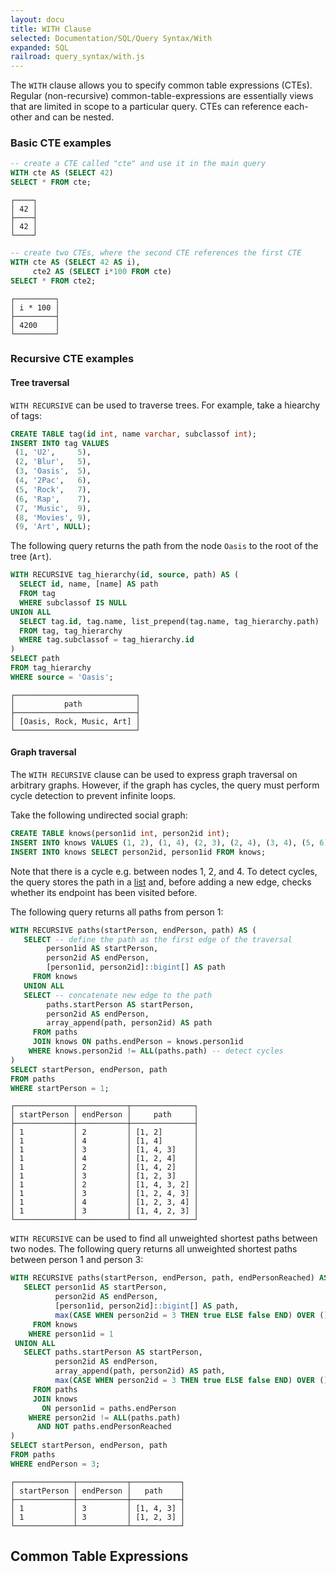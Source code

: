 ```yaml
---
layout: docu
title: WITH Clause
selected: Documentation/SQL/Query Syntax/With
expanded: SQL
railroad: query_syntax/with.js
---
```

The `WITH` clause allows you to specify common table expressions (CTEs). Regular (non-recursive) common-table-expressions are essentially views that are limited in scope to a particular query. CTEs can reference each-other and can be nested.

### Basic CTE examples

```sql
-- create a CTE called "cte" and use it in the main query
WITH cte AS (SELECT 42)
SELECT * FROM cte;
```
```
┌────┐
│ 42 │
├────┤
│ 42 │
└────┘
```
```sql
-- create two CTEs, where the second CTE references the first CTE
WITH cte AS (SELECT 42 AS i),
     cte2 AS (SELECT i*100 FROM cte)
SELECT * FROM cte2;
```
```
┌─────────┐
│ i * 100 │
├─────────┤
│ 4200    │
└─────────┘
```

### Recursive CTE examples

#### Tree traversal

`WITH RECURSIVE` can be used to traverse trees. For example, take a hiearchy of tags:

```sql
CREATE TABLE tag(id int, name varchar, subclassof int);
INSERT INTO tag VALUES
 (1, 'U2',     5),
 (2, 'Blur',   5),
 (3, 'Oasis',  5),
 (4, '2Pac',   6),
 (5, 'Rock',   7),
 (6, 'Rap',    7),
 (7, 'Music',  9),
 (8, 'Movies', 9),
 (9, 'Art', NULL);
```

The following query returns the path from the node `Oasis` to the root of the tree (`Art`).

```sql
WITH RECURSIVE tag_hierarchy(id, source, path) AS (
  SELECT id, name, [name] AS path
  FROM tag
  WHERE subclassof IS NULL
UNION ALL
  SELECT tag.id, tag.name, list_prepend(tag.name, tag_hierarchy.path)
  FROM tag, tag_hierarchy
  WHERE tag.subclassof = tag_hierarchy.id
)
SELECT path
FROM tag_hierarchy
WHERE source = 'Oasis';
```
```
┌───────────────────────────┐
│           path            │
├───────────────────────────┤
│ [Oasis, Rock, Music, Art] │
└───────────────────────────┘
```

#### Graph traversal

The `WITH RECURSIVE` clause can be used to express graph traversal on arbitrary graphs. However, if the graph has cycles, the query must perform cycle detection to prevent infinite loops.

Take the following undirected social graph:

```sql
CREATE TABLE knows(person1id int, person2id int);
INSERT INTO knows VALUES (1, 2), (1, 4), (2, 3), (2, 4), (3, 4), (5, 6);
INSERT INTO knows SELECT person2id, person1id FROM knows;
```

Note that there is a cycle e.g. between nodes 1, 2, and 4. To detect cycles, the query stores the path in a [list](/docs/sql/data_types/list) and, before adding a new edge, checks whether its endpoint has been visited before.

The following query returns all paths from person 1:

```sql
WITH RECURSIVE paths(startPerson, endPerson, path) AS (
   SELECT -- define the path as the first edge of the traversal
        person1id AS startPerson,
        person2id AS endPerson,
        [person1id, person2id]::bigint[] AS path
     FROM knows
   UNION ALL
   SELECT -- concatenate new edge to the path
        paths.startPerson AS startPerson,
        person2id AS endPerson,
        array_append(path, person2id) AS path
     FROM paths
     JOIN knows ON paths.endPerson = knows.person1id
    WHERE knows.person2id != ALL(paths.path) -- detect cycles
)
SELECT startPerson, endPerson, path
FROM paths
WHERE startPerson = 1;
```
```
┌─────────────┬───────────┬──────────────┐
│ startPerson │ endPerson │     path     │
├─────────────┼───────────┼──────────────┤
│ 1           │ 2         │ [1, 2]       │
│ 1           │ 4         │ [1, 4]       │
│ 1           │ 3         │ [1, 4, 3]    │
│ 1           │ 4         │ [1, 2, 4]    │
│ 1           │ 2         │ [1, 4, 2]    │
│ 1           │ 3         │ [1, 2, 3]    │
│ 1           │ 2         │ [1, 4, 3, 2] │
│ 1           │ 3         │ [1, 2, 4, 3] │
│ 1           │ 4         │ [1, 2, 3, 4] │
│ 1           │ 3         │ [1, 4, 2, 3] │
└─────────────┴───────────┴──────────────┘
```

`WITH RECURSIVE` can be used to find all unweighted shortest paths between two nodes. The following query returns all unweighted shortest paths between person 1 and person 3:

```sql
WITH RECURSIVE paths(startPerson, endPerson, path, endPersonReached) AS (
   SELECT person1id AS startPerson,
          person2id AS endPerson,
          [person1id, person2id]::bigint[] AS path,
          max(CASE WHEN person2id = 3 THEN true ELSE false END) OVER () AS endPersonReached
     FROM knows
    WHERE person1id = 1
 UNION ALL
   SELECT paths.startPerson AS startPerson,
          person2id AS endPerson,
          array_append(path, person2id) AS path,
          max(CASE WHEN person2id = 3 THEN true ELSE false END) OVER () AS endPersonReached
     FROM paths
     JOIN knows
       ON person1id = paths.endPerson
    WHERE person2id != ALL(paths.path)
      AND NOT paths.endPersonReached
)
SELECT startPerson, endPerson, path
FROM paths
WHERE endPerson = 3;
```
```
┌─────────────┬───────────┬───────────┐
│ startPerson │ endPerson │   path    │
├─────────────┼───────────┼───────────┤
│ 1           │ 3         │ [1, 4, 3] │
│ 1           │ 3         │ [1, 2, 3] │
└─────────────┴───────────┴───────────┘
```

## Common Table Expressions
<div id="rrdiagram"></div>

